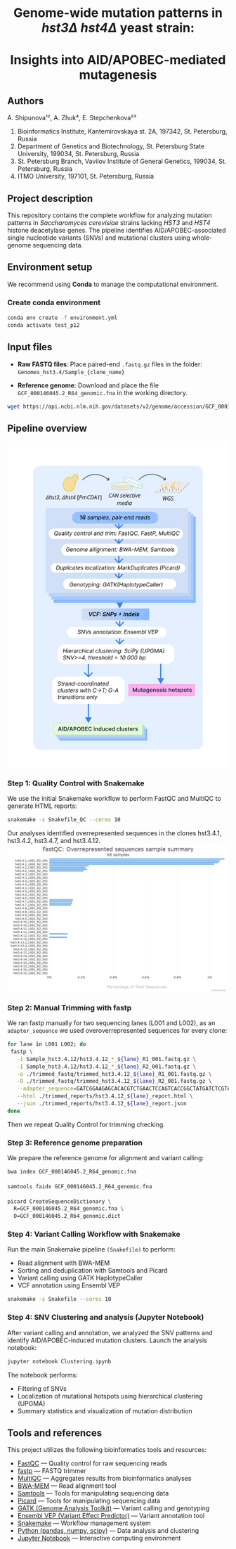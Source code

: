 <div align='center'>

# Genome-wide mutation patterns in *hst3Δ* *hst4Δ* yeast strain:
# Insights into AID/APOBEC-mediated mutagenesis
</div>

## Authors
A. Shipunova¹², A. Zhuk⁴, E. Stepchenkova²³

1. Bioinformatics Institute, Kantemirovskaya st. 2A, 197342, St. Petersburg, Russia  
2. Department of Genetics and Biotechnology, St. Petersburg State University, 199034, St. Petersburg, Russia  
3. St. Petersburg Branch, Vavilov Institute of General Genetics, 199034, St. Petersburg, Russia  
4. ITMO University, 197101, St. Petersburg, Russia

## Project description

This repository contains the complete workflow for analyzing mutation patterns in *Saccharomyces cerevisiae* strains lacking *HST3* and *HST4* histone deacetylase genes. The pipeline identifies AID/APOBEC-associated single nucleotide variants (SNVs) and mutational clusters using whole-genome sequencing data.

## Environment setup
We recommend using **Conda** to manage the computational environment.

### Create conda environment

```bash
conda env create -f environment.yml
conda activate test_p12
```
## Input files

- **Raw FASTQ files**: Place paired-end `.fastq.gz` files in the folder:
`Genomes_hst3.4/Sample_{clone_name}`

- **Reference genome**: Download and place the file `GCF_000146045.2_R64_genomic.fna` in the working directory.

```bash 
wget https://api.ncbi.nlm.nih.gov/datasets/v2/genome/accession/GCF_000146045.2/download?include_annotation_type=GENOME_FASTA&include_annotation_type=GENOME_GFF&include_annotation_type=RNA_FASTA&include_annotation_type=CDS_FASTA&include_annotation_type=PROT_FASTA&include_annotation_type=SEQUENCE_REPORT&hydrated=FULLY_HYDRATED
```
## Pipeline overview

![Workflow overview](data/Pipeline_overview.png)

### Step 1: Quality Control with Snakemake
We use the initial Snakemake workflow to perform FastQC and MultiQC to generate HTML reports:
```bash
snakemake -s Snakefile_QC --cores 10
```

Our analyses identified overrepresented sequences in the clones hst3.4.1, hst3.4.2, hst3.4.7, and hst3.4.12.
![Workflow overview](data/fastqc_overrepresented_sequences_plot.png)

### Step 2:  Manual Trimming with fastp

 We ran fastp manually for two sequencing lanes (L001 and L002), as an `adapter_sequence` we used overoverrepresented sequences for every clone:

 ```bash
 for lane in L001 L002; do 
  fastp \
    -i Sample_hst3.4.12/hst3.4.12_*_${lane}_R1_001.fastq.gz \
    -I Sample_hst3.4.12/hst3.4.12_*_${lane}_R2_001.fastq.gz \
    -o ./trimmed_fastq/trimmed_hst3.4.12_${lane}_R1_001.fastq.gz \
    -O ./trimmed_fastq/trimmed_hst3.4.12_${lane}_R2_001.fastq.gz \
    --adapter_sequence=GATCGGAAGAGCACACGTCTGAACTCCAGTCACCGGCTATGATCTCGTAT \
    --html ./trimmed_reports/hst3.4.12_${lane}_report.html \
    --json ./trimmed_reports/hst3.4.12_${lane}_report.json
done
```
Then we repeat Quality Control for trimming checking.

### Step 3:  Reference genome preparation
We prepare the reference genome for alignment and variant calling:

```bash
bwa index GCF_000146045.2_R64_genomic.fna

samtools faidx GCF_000146045.2_R64_genomic.fna

picard CreateSequenceDictionary \
  R=GCF_000146045.2_R64_genomic.fna \
  O=GCF_000146045.2_R64_genomic.dict
```

### Step 4: Variant Calling Workflow with Snakemake

Run the main Snakemake pipeline `(Snakefile)` to perform:

- Read alignment with BWA-MEM
- Sorting and deduplication with Samtools and Picard
- Variant calling using GATK HaplotypeCaller
- VCF annotation using Ensembl VEP

```bash
snakemake -s Snakefile --cores 10
```

### Step 4: SNV Clustering and analysis (Jupyter Notebook)

After variant calling and annotation, we analyzed the SNV patterns and identify AID/APOBEC-induced mutation clusters. 
Launch the analysis notebook:

```bash
jupyter notebook Clustering.ipynb
```

The notebook performs:

- Filtering of SNVs 
- Localization of mutational hotspots using hierarchical clustering (UPGMA)
- Summary statistics and visualization of mutation distribution

## Tools and references
This project utilizes the following bioinformatics tools and resources:

- [FastQC](https://www.bioinformatics.babraham.ac.uk/projects/fastqc/) — Quality control for raw sequencing reads  
- [fastp](https://github.com/OpenGene/fastp) — FASTQ  trimmer  
- [MultiQC](https://multiqc.info/) — Aggregates results from bioinformatics analyses  
- [BWA-MEM](http://bio-bwa.sourceforge.net/) — Read alignment tool  
- [Samtools](http://www.htslib.org/) — Tools for manipulating sequencing data  
- [Picard](https://broadinstitute.github.io/picard/) — Tools for manipulating sequencing data  
- [GATK (Genome Analysis Toolkit)](https://gatk.broadinstitute.org/) — Variant calling and genotyping  
- [Ensembl VEP (Variant Effect Predictor)](https://www.ensembl.org/info/docs/tools/vep/index.html) — Variant annotation tool  
- [Snakemake](https://snakemake.readthedocs.io/en/stable/) — Workflow management system  
- [Python (pandas, numpy, scipy)](https://www.python.org/) — Data analysis and clustering  
- [Jupyter Notebook](https://jupyter.org/) — Interactive computing environment
